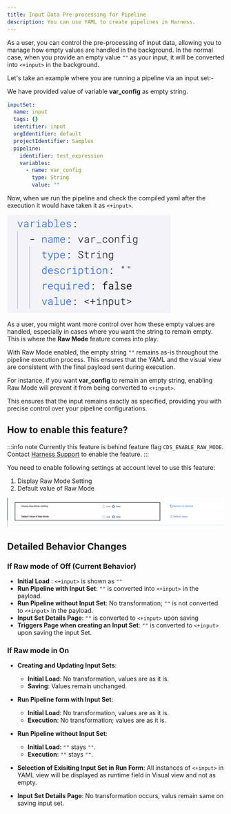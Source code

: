 ```yaml
---
title: Input Data Pre-processing for Pipeline
description: You can use YAML to create pipelines in Harness.
---
```


As a user, you can control the pre-processing of input data, allowing you to manage how empty values are handled in the background. In the normal case, when you provide an empty value `""` as your input, it will be converted into `<+input>` in the background.

Let's take an example where you are running a pipeline via an input set:-

We have provided value of variable **var_config** as empty string.
```yaml
inputSet:
  name: input
  tags: {}
  identifier: input
  orgIdentifier: default
  projectIdentifier: Samples
  pipeline:
    identifier: test_expression
    variables:
      - name: var_config
        type: String
        value: ""
```
Now, when we run the pipeline and check the compiled yaml after the execution it would have taken it as `<+input>`.

![](./static/compiled_yaml_processing.png)

As a user, you might want more control over how these empty values are handled, especially in cases where you want the string to remain empty. This is where the **Raw Mode** feature comes into play.

With Raw Mode enabled, the empty string `""` remains as-is throughout the pipeline execution process. This ensures that the YAML and the visual view are consistent with the final payload sent during execution.

For instance, if you want **var_config** to remain an empty string, enabling Raw Mode will prevent it from being converted to `<+input>`.

This ensures that the input remains exactly as specified, providing you with precise control over your pipeline configurations.


## How to enable this feature?

:::info note
Currently this feature is behind feature flag `CDS_ENABLE_RAW_MODE`. Contact [Harness Support](mailto:support@harness.io) to enable the feature.
:::

You need to enable following settings at account level to use this feature:

1. Display Raw Mode Setting
2. Default value of Raw Mode 

![](./static/raw_mode_setting_account.png)

## Detailed Behavior Changes

### If Raw mode of Off (Current Behavior)

- **Initial Load** : `<+input>` is shown as `""`
- **Run Pipeline with Input Set**: `""` is converted into `<+input>` in the payload.
- **Run Pipeline without Input Set**: No transformation; `""` is not converted to `<+input>` in the payload.
- **Input Set Details Page**: `""` is converted to `<+input>` upon saving
- **Triggers Page when creating an Input Set**: `""` is converted to `<+input>` upon saving the input Set.

### If Raw mode in On

- **Creating and Updating Input Sets**:
   - **Initial Load**: No transformation, values are as it is.
   - **Saving**: Values remain unchanged.

- **Run Pipeline form with Input Set**:
  - **Initial Load**: No transformation, values are as it is.
  - **Execution**: No transformation; values are as it is.

- **Run Pipeline without Input Set**:
  - **Initial Load**: `""` stays `""`.
  - **Execution**: `""` stays `""`.

- **Selection of Exisiting Input Set in Run Form**: All instances of `<+input>` in YAML view will be displayed as runtime field in Visual view and not as empty.

- **Input Set Details Page**: No transformation occurs, valus remain same on saving input set.

